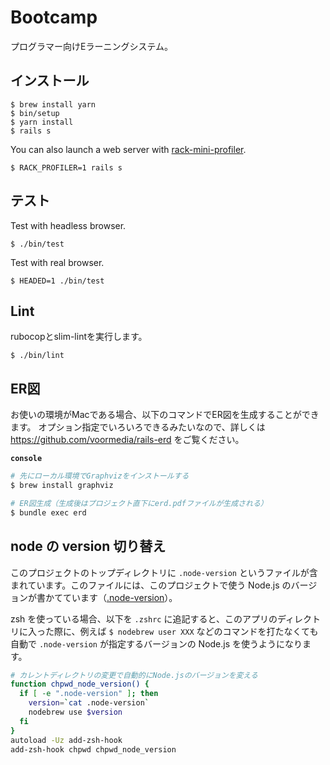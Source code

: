 # Bootcamp

プログラマー向けEラーニングシステム。

## インストール

    $ brew install yarn
    $ bin/setup
    $ yarn install
    $ rails s

You can also launch a web server with [rack-mini-profiler](https://github.com/MiniProfiler/rack-mini-profiler).

    $ RACK_PROFILER=1 rails s

## テスト

Test with headless browser.

```
$ ./bin/test
```

Test with real browser.

```
$ HEADED=1 ./bin/test
```

## Lint

rubocopとslim-lintを実行します。

```
$ ./bin/lint
```

## ER図
お使いの環境がMacである場合、以下のコマンドでER図を生成することができます。
オプション指定でいろいろできるみたいなので、詳しくは https://github.com/voormedia/rails-erd をご覧ください。

**`console`**
```bash
# 先にローカル環境でGraphvizをインストールする
$ brew install graphviz

# ER図生成（生成後はプロジェクト直下にerd.pdfファイルが生成される）
$ bundle exec erd
```

## node の version 切り替え

このプロジェクトのトップディレクトリに `.node-version` というファイルが含まれています。このファイルには、このプロジェクトで使う Node.js のバージョンが書かてています（[.node-version](https://github.com/fjordllc/bootcamp/blob/master/.node-version)）。

zsh を使っている場合、以下を `.zshrc` に追記すると、このアプリのディレクトリに入った際に、例えば `$ nodebrew user XXX` などのコマンドを打たなくても
自動で `.node-version` が指定するバージョンの Node.js を使うようになります。

```bash
# カレントディレクトリの変更で自動的にNode.jsのバージョンを変える
function chpwd_node_version() {
  if [ -e ".node-version" ]; then
    version=`cat .node-version`
    nodebrew use $version
  fi
}
autoload -Uz add-zsh-hook
add-zsh-hook chpwd chpwd_node_version
```
